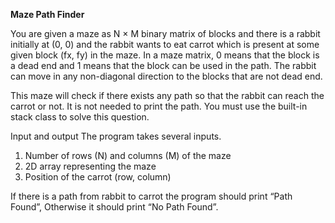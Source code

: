 **Maze Path Finder**

You are given a maze as N × M binary matrix of blocks and there is a rabbit initially at
(0, 0) and the rabbit wants to eat carrot which is present at some given block (fx, fy) in the
maze. In a maze matrix, 0 means that the block is a dead end and 1 means that the block
can be used in the path. The rabbit can move in any non-diagonal direction to the blocks
that are not dead end.

This maze will check if there exists any path so that the rabbit can reach the carrot or not.
It is not needed to print the path. You must use the built-in stack class to solve this
question.

Input and output
The program takes several inputs.
1. Number of rows (N) and columns (M) of the maze
2. 2D array representing the maze
3. Position of the carrot (row, column)

If there is a path from rabbit to carrot the program should print “Path Found”, Otherwise
it should print “No Path Found”.
